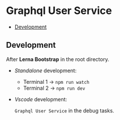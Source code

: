# Graphql User Service

- [Development](#Development)

## Development

After **Lerna Bootstrap** in the root directory.

- _Standalone_ development:

  - Terminal 1 -> `npm run watch`
  - Terminal 2 -> `npm run dev`

- _Vscode_ development:

  `Graphql User Service` in the debug tasks.
